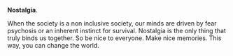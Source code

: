 **Nostalgia**.

When the society is a non inclusive society, our minds are driven by fear psychosis or an inherent instinct for survival. Nostalgia is the only thing that truly binds us together. So be nice to everyone. Make nice memories. This way, you can change the world.
